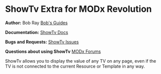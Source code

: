 ShowTv Extra for MODx Revolution
=======================================


**Author:** Bob Ray [Bob's Guides](https://bobsguides.com)

**Documentation:** [ShowTv Docs](https://bobsguides.com/showtv-tutorial.html)

**Bugs and Requests:** [ShowTv Issues](https://github.com/BobRay/ShowTv/issues)

**Questions about using ShowTv** [MODx Forums](https://community.modx.com)


ShowTv allows you to display the value of any TV on any page, even if the TV is not connected to the current Resource or Template in any way.

